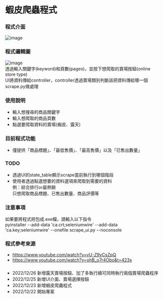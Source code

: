# 蝦皮爬蟲程式

### 程式介面
![image](https://imgur.com/Krc77wV.jpg)

### 程式邏輯圖
![image](https://imgur.com/DhBsT6I.jpg)  
透過輸入關鍵字(keyword)和頁數(pages)，並按下想爬取的賣場按鈕(online store type)  
UI將資料傳給controller，controller透過賣場類別判斷該把資料傳給哪一個scrape.py做處理  

### 使用說明
  * 輸入想搜尋的商品關鍵字
  * 輸入想爬取的商品頁數
  * 點選要爬取資料的賣場(蝦皮、露天)
  
### 目前程式功能
  * 僅提供「商品標題」、「最低售價」、「最高售價」以及「已售出數量」
  
### TODO
  * 透過UI的state_table顯示scrape當前執行到哪個階段
  * 使用者透過點選想要的資料選項來爬取到需要的資料  
    例：綜合排行or最熱銷  
        只想爬取商品標題、已售出數量、商品評價等
        
### 注意事項
  如果要將程式把包成.exe檔，請輸入以下指令  
  pyinstaller --add-data 'ca.crt;seleniumwire' --add-data 'ca.key;seleniumwire' --onefile scrape_ui.py --noconsole
        
### 程式參考來源
  * https://www.youtube.com/watch?v=vU-Z9vCsZpQ
  * https://www.youtube.com/watch?v=ohB_o7r4Obo&t=423s


### 
  * 2022/12/26 新增露天賣場按鈕、加了多執行續可同時執行兩個賣場爬蟲程序
  * 2022/12/25 新增UI介面、賣場選擇按鈕
  * 2022/12/23 新增蝦皮爬蟲程式
  * 2022/12/22 開始專案
